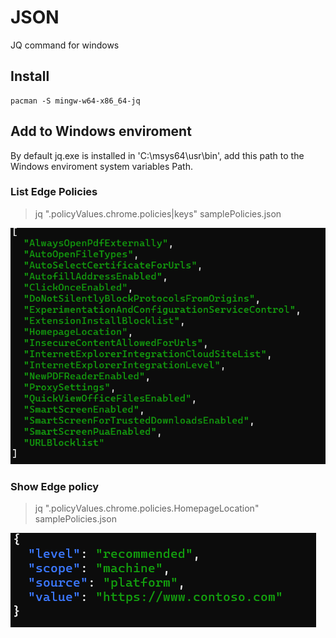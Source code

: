 # JSON
JQ command for windows

## Install
    pacman -S mingw-w64-x86_64-jq
## Add to Windows enviroment 
By default jq.exe is installed in 'C:\msys64\usr\bin', add this path to the Windows enviroment system variables Path.

### List Edge Policies
>jq ".policyValues.chrome.policies|keys" samplePolicies.json

![alt text](images/image.png)

### Show Edge policy 
>jq ".policyValues.chrome.policies.HomepageLocation" samplePolicies.json

![alt text](images/image-1.png)

